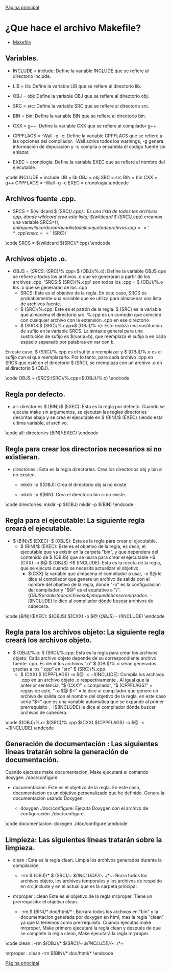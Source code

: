 [Página principal](./Readme.md)
# ¿Que hace el archivo Makefile?
- [Makefile](./Makefile)	
## Variables.

- INCLUDE = include: Define la variable INCLUDE que se refiere al directorio include.

- LIB = lib: Define la variable LIB que se refiere al directorio lib.

- OBJ = obj: Define la variable OBJ que se refiere al directorio obj.

- SRC = src: Define la variable SRC que se refiere al directorio src.

- BIN = bin: Define la variable BIN que se refiere al directorio bin.

- CXX = g++: Define la variable CXX que se refiere al compilador g++.

- CPPFLAGS = -Wall -g -c: Define la variable CPPFLAGS que se refiere a las opciones del compilador.
 -Wall activa todos los warnings, -g genera información de depuración y -c compila o ensambla el código fuente sin enlazar.

- EXEC = cronologia: Define la variable EXEC que se refiere al nombre del ejecutable.

\code
INCLUDE = include
LIB     = lib
OBJ     = obj
SRC     = src
BIN     = bin
CXX     = g++
CPPFLAGS = -Wall -g -c 
EXEC = cronologia
\endcode

## Archivos fuente .cpp.

- SRCS = $(wildcard $ (SRC)/*.cpp) : Es una lista de todos los archivos cpp, donde wildcard crea esta lista;
 $(wildcard $ (SRC)/*.cpp) creamos una variable SRCS=$(), en la que wildcard creara una lista del conjunto de archivos .cpp == '*.cpp' en src == '$ (SRC)/'
 
\code
 SRCS = $(wildcard $(SRC)/*.cpp)
\endcode 

## Archivos objeto .o.

- OBJS = $(SRCS:$ (SRC)/%.cpp=$ (OBJ)/%.o): Define la variable OBJS que se refiere a todos los archivos .o que se generarán a partir de los archivos .cpp.
 'SRCS:$ (SRC)/%.cpp' son todos los .cpp = $ (OBJ)/%.o los .o que se generaran de los .cpp
	+ SRCS: Este es el objetivo de la regla. En este caso, SRCS es probablemente una variable que se utiliza para almacenar una lista de archivos fuente.
	+ $ (SRC)/%.cpp: Este es el patrón de la regla. $ (SRC) es la variable que almacena el directorio src. 
	%.cpp es un comodín que coincide con cualquier archivo con la extensión .cpp en ese directorio
	+ $ (SRCS:$ (SRC)/%.cpp=$ (OBJ)/%.o): Esto realiza una sustitución de sufijo en la variable SRCS. 
	La sintaxis general para una sustitución de sufijo es $(var:a=b), que reemplaza el sufijo a en cada espacio separado por palabras en var con b.
	
En este caso, $ (SRC)/%.cpp es el sufijo a reemplazar y $ (OBJ)/%.o es el sufijo con el que reemplazarlo. 
Por lo tanto, para cada archivo .cpp en SRCS que esté en el directorio $ (SRC), se reemplaza con un archivo .o en el directorio $ (OBJ).

\code
 OBJS = $(SRCS:$(SRC)/%.cpp=$(OBJ)/%.o)
\endcode 

## Regla por defecto.

- all: directories $ (BIN)/$ (EXEC): Esta es la regla por defecto. 
Cuando se ejecuta make sin argumentos, se ejecutan las reglas directories descritas abajo y  se crea el ejecutable en $ (BIN)/$ (EXEC) siendo esta ultima variable, el archivo.

\code
 all: directories $(BIN)/$(EXEC)
\endcode

## Regla para crear los directorios necesarios si no existieran.

- directories:: Esta es la regla directories. Crea los directorios obj y bin si no existen.

	+ mkdir -p $(OBJ): Crea el directorio obj si no existe.

	+ mkdir -p $(BIN): Crea el directorio bin si no existe.
	
\code
directories:
	mkdir -p $(OBJ)
	mkdir -p $(BIN)
\endcode

## Regla para el ejecutable: La siguiente regla creará el ejecutable.

- $ (BIN)/$ (EXEC): $ (OBJS): Esta es la regla para crear el ejecutable.
	+ $ (BIN)/$ (EXEC): Este es el objetivo de la regla, es decir, el ejecutable que va existir en la carpeta "bin", 
	y que dependera del contenido de $ (OBJS) que se usara para crear el ejecutable
	+$ (CXX) -o $@ $ (OBJS) -I$ (INCLUDE): Esta es la receta de la regla, que se ejecuta cuando se necesita actualizar el objetivo. 
		* $(CXX) la variable que almacena el compilador a usar, -o $@ le dice al compilador que genere un archivo de salida con el nombre del objetivo de la regla, 
		donde "-o" es la configuracion del compilador y "$@" es el equitativo a "/". 
		$(OBJS) es la lista de archivos objeto que deben ser enlazados. -I$(INCLUDE) le dice al compilador dónde buscar archivos de cabecera.

\code
$(BIN)/$(EXEC): $(OBJS)
	$(CXX) -o $@ $(OBJS) -I$(INCLUDE)
\endcode

## Regla para los archivos objeto: La siguiente regla creará los archivos objeto.

- $ (OBJ)/%.o: $ (SRC)/%.cpp: Esta es la regla para crear los archivos objeto. Cada archivo objeto depende de su correspondiente archivo fuente .cpp. 
Es decir los archivos ".o" $ (OBJ)/%.o seran generados gracias a los ".cpp" en "src" $ (SRC)/%.cpp.  
	+ $ (CXX) $ (CPPFLAGS) -o $@ $< -I$(INCLUDE): Compila los archivos .cpp en un archivo objeto .o respectivamente . 
	Al igual que la anterior sentencia, "$ (CXX)" = compilador, "$ (CPPFLAGS)" = reglas de este, 
	"-o $@ $<" = le dice al compilador que genere un archivo de salida con el nombre del objetivo de la regla,
	en este caso seria "$<" que es una variable automatica que se expande al primer prerrequisito ,
	-I$(INCLUDE)  le dice al compilador dónde buscar archivos de cabecera.

\code
$(OBJ)/%.o: $(SRC)/%.cpp
	$(CXX) $(CPPFLAGS) -o $@ $< -I$(INCLUDE)
\endcode

## Generación de documentación : Las siguientes líneas tratarán sobre la generación de documentación.
Cuando ejecutas make documentacion, Make ejecutará el comando doxygen ./doc/configure

- documentacion: Este es el objetivo de la regla. En este caso, documentacion es un objetivo personalizado que he definido. Genera la documentación usando Doxygen.

	+ doxygen ./doc/configure: Ejecuta Doxygen con el archivo de configuración ./doc/configure.

\code
documentacion:
	doxygen ./doc/configure
\endcode

## Limpieza: Las siguientes líneas tratarán sobre la limpieza.

- clean : Esta es la regla clean. Limpia los archivos generados durante la compilación.

	+ -rm $ (OBJ)/* $ (SRC)/*~ $(INCLUDE)/*~ ./*~: Borra todos los archivos objeto, los archivos temporales y 
	los archivos de respaldo en src,include y en el actual que es la carpeta principal.

- mrproper : clean Este es el objetivo de la regla mrproper. Tiene un prerrequisito: el objetivo clean.
	+ -rm $ (BIN)/* doc/html/* : Borrara todos los archivos en "bin" y la documentacion generada por doxygen en html, 
	mas la regla "clean" ya que la tenemos como prerrequisito. Cuando ejecutas make mrproper, Make primero ejecutará la regla clean y
	después de que se complete la regla clean, Make ejecutará la regla mrproper.

\code
clean :
	-rm $(OBJ)/* $(SRC)/*~ $(INCLUDE)/*~ ./*~

mrproper : clean
	-rm $(BIN)/* doc/html/*
\endcode

[Página principal](./Readme.md)
